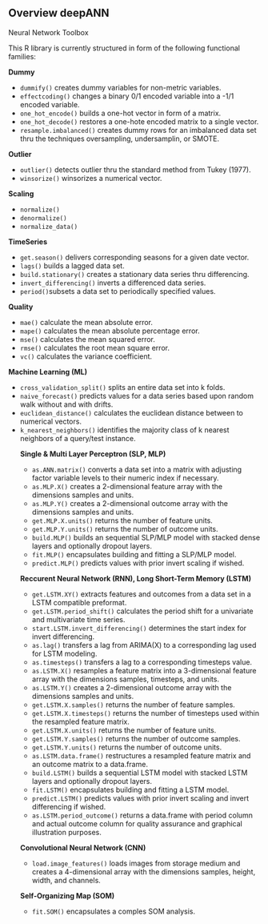 <!-- # deepANN -->
<h2>Overview deepANN</h2>
Neural Network Toolbox

This R library is currently structured in form of the following functional families:

<b>Dummy</b>
<ul>
  <li><code>dummify()</code> creates dummy variables for non-metric variables.</li>
  <li><code>effectcoding()</code> changes a binary 0/1 encoded variable into a -1/1 encoded variable.</li>
  <li><code>one_hot_encode()</code> builds a one-hot vector in form of a matrix.</li>
  <li><code>one_hot_decode()</code> restores a one-hote encoded matrix to a single vector.</li>
  <li><code>resample.imbalanced()</code> creates dummy rows for an imbalanced data set thru the techniques oversampling, undersamplin, or SMOTE.</li>
</ul>

<b>Outlier</b>
<ul>
  <li><code>outlier()</code> detects outlier thru the standard method from Tukey (1977).</li>
  <li><code>winsorize()</code> winsorizes a numerical vector.</li>
</ul>

<b>Scaling</b>
<ul>
  <li><code>normalize()</code></li>
  <li><code>denormalize()</code></li>
  <li><code>normalize_data()</code></li>
</ul>

<b>TimeSeries</b>
<ul>
  <li><code>get.season()</code> delivers corresponding seasons for a given date vector.</li>
  <li><code>lags()</code> builds a lagged data set.</li>
  <li><code>build.stationary()</code> creates a stationary data series thru differencing.</li>
  <li><code>invert_differencing()</code> inverts a differenced data series.</li>
  <li><code>period()</code>subsets a data set to periodically specified values.</li>
</ul>

<b>Quality</b>
<ul>
  <li><code>mae()</code> calculate the mean absolute error.</li>
  <li><code>mape()</code> calculates the mean absolute percentage error.</li>
  <li><code>mse()</code> calculates the mean squared error.</li>
  <li><code>rmse()</code> calculates the root mean square error.</li>
  <li><code>vc()</code> calculates the variance coefficient.</li>
</ul>

<b>Machine Learning (ML)</b>
<ul>
  <li><code>cross_validation_split()</code> splits an entire data set into k folds.</li>
  <li><code>naive_forecast()</code> predicts values for a data series based upon random walk without and with drifts.</li>
  <li><code>euclidean_distance()</code> calculates the euclidean distance between to numerical vectors.</li>
  <li><code>k_nearest_neighbors()</code> identifies the majority class of k nearest neighbors of a query/test instance.</li>
</list>

<b>Single & Multi Layer Perceptron (SLP, MLP)</b>
<ul>
  <li><code>as.ANN.matrix()</code> converts a data set into a matrix with adjusting factor variable levels to their numeric index if necessary.</li>
  <li><code>as.MLP.X()</code> creates a 2-dimensional feature array with the dimensions samples and units.</li>
  <li><code>as.MLP.Y()</code> creates a 2-dimensional outcome array with the dimensions samples and units.</li>
  <li><code>get.MLP.X.units()</code> returns the number of feature units.</li>
  <li><code>get.MLP.Y.units()</code> returns the number of outcome units.</li>
  <li><code>build.MLP()</code> builds an sequential SLP/MLP model with stacked dense layers and optionally dropout layers.</li>
  <li><code>fit.MLP()</code> encapsulates building and fitting a SLP/MLP model.</li>
  <li><code>predict.MLP()</code> predicts values with prior invert scaling if wished.</li>
</ul>

<b>Reccurent Neural Network (RNN), Long Short-Term Memory (LSTM)</b>
<ul>
  <li><code>get.LSTM.XY()</code> extracts features and outcomes from a data set in a LSTM compatible preformat.</li>
  <li><code>get.LSTM.period_shift()</code> calculates the period shift for a univariate and multivariate time series.</li>
  <li><code>start.LSTM.invert_differencing()</code> determines the start index for invert differencing.</li>
  <li><code>as.lag()</code> transfers a lag from ARIMA(X) to a corresponding lag used for LSTM modeling.</li>
  <li><code>as.timesteps()</code> transfers a lag to a corresponding timesteps value.</li>
  <li><code>as.LSTM.X()</code> resamples a feature matrix into a 3-dimensional feature array with the dimensions samples, timesteps, and units.</li>
  <li><code>as.LSTM.Y()</code> creates a 2-dimensional outcome array with the dimensions samples and units.</li>
  <li><code>get.LSTM.X.samples()</code> returns the number of feature samples.</li>
  <li><code>get.LSTM.X.timesteps()</code> returns the number of timesteps used within the resampled feature matrix.</li>
  <li><code>get.LSTM.X.units()</code> returns the number of feature units.</li>
  <li><code>get.LSTM.Y.samples()</code> returns the number of outcome samples.</li>
  <li><code>get.LSTM.Y.units()</code> returns the number of outcome units.</li>
  <li><code>as.LSTM.data.frame()</code> restructures a resampled feature matrix and an outcome matrix to a data.frame.</li>
  <li><code>build.LSTM()</code> builds a sequential LSTM model with stacked LSTM layers and optionally dropout layers.</li>
  <li><code>fit.LSTM()</code> encapsulates building and fitting a LSTM model.</li>
  <li><code>predict.LSTM()</code> predicts values with prior invert scaling and invert differencing if wished.</li>
  <li><code>as.LSTM.period_outcome()</code> returns a data.frame with period column and actual outcome column for quality assurance and graphical illustration purposes.</li>
</ul>

<b>Convolutional Neural Network (CNN)</b>
<ul>
  <li><code>load.image_features()</code> loads images from storage medium and creates a 4-dimensional array with the dimensions samples, height, width, and channels.</li>
</ul>

<b>Self-Organizing Map (SOM)</b>
<ul>
  <li><code>fit.SOM()</code> encapsulates a comples SOM analysis.</li>
</ul>
